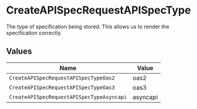 # CreateAPISpecRequestAPISpecType

The type of specification being stored. This allows us to render the specification correctly.



## Values

| Name                                      | Value                                     |
| ----------------------------------------- | ----------------------------------------- |
| `CreateAPISpecRequestAPISpecTypeOas2`     | oas2                                      |
| `CreateAPISpecRequestAPISpecTypeOas3`     | oas3                                      |
| `CreateAPISpecRequestAPISpecTypeAsyncapi` | asyncapi                                  |